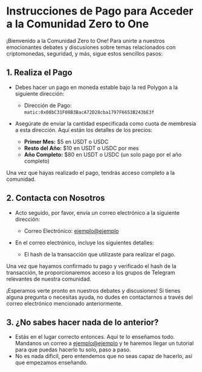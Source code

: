 # Instrucciones de Pago para Acceder a la Comunidad Zero to One

¡Bienvenido a la Comunidad Zero to One! Para unirte a nuestros emocionantes debates y discusiones sobre temas relacionados con criptomonedas, seguridad, y más, sigue estos sencillos pasos:

## 1. Realiza el Pago

- Debes hacer un pago en moneda estable bajo la red Polygon a la siguiente dirección:
  - Dirección de Pago: `matic:0x08bC31F08B3BacA72D28cba1797F6653B243bE3f`
  
- Asegúrate de enviar la cantidad especificada como cuota de membresía a esta dirección. Aquí están los detalles de los precios:

  - **Primer Mes:** $5 en USDT o USDC
  - **Resto del Año:** $10 en USDT o USDC por mes
  - **Año Completo:** $80 en USDT o USDC (un solo pago por el año completo)

Una vez que hayas realizado el pago, tendrás acceso completo a la comunidad.

## 2. Contacta con Nosotros

- Acto seguido, por favor, envía un correo electrónico a la siguiente dirección:
  - Correo Electrónico: [ejemplo@ejemplo](mailto:ejemplo@ejemplo)
  
- En el correo electrónico, incluye los siguientes detalles:
  - El hash de la transacción que utilizaste para realizar el pago.
  
Una vez que hayamos confirmado tu pago y verificado el hash de la transacción, te proporcionaremos acceso a los grupos de Telegram relevantes de nuestra comunidad.

¡Esperamos verte pronto en nuestros debates y discusiones! Si tienes alguna pregunta o necesitas ayuda, no dudes en contactarnos a través del correo electrónico mencionado anteriormente.

## 3. ¿No sabes hacer nada de lo anterior?

- Estás en el lugar correcto entonces. Aquí te lo enseñamos todo. Mandanos un correo a [ejemplo@ejemplo](mailto:ejemplo@ejemplo) y te haremos llegar un tutorial para que puedas hacerlo tu solo, paso a paso.
- No es nada dificil, pero entendemos que no seas capaz de hacerlo, así que empezamos enseñando.
  
